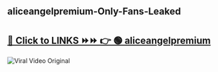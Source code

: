 
 ## aliceangelpremium-Only-Fans-Leaked

# <h2><a href="https://clipsfans.com/aliceangelpremium&ref=git">🔗 Click to LINKS ⏩⏩ 👉 🟢 aliceangelpremium </a></h2>

<a href="https://clipsfans.com/aliceangelpremium&ref=git" rel="nofollow" data-target="animated-image.originalLink"><img src="https://i.ibb.co.com/xMMVF88/686577567.gif" alt="Viral Video Original" style="max-width: 100%; display: inline-block;" data-target="animated-image.originalImage"></a>
